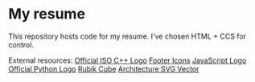 # My resume

This repository hosts code for my resume.
I've chosen HTML + CCS for control.

External resources:
    [Official ISO C++ Logo](https://github.com/isocpp/logos)
    [Footer Icons](http://css.gg)
    [JavaScript Logo](https://commons.wikimedia.org/wiki/File:Unofficial_JavaScript_logo_2.svg)
    [Official Python Logo](https://www.python.org/community/logos/)
    [Rubik Cube](https://commons.wikimedia.org/wiki/Rubik%27s_Cube#/media/File:Rubik's_cube_almost_solved.svg)
    [Architecture SVG Vector](https://www.svgrepo.com/svg/144391/architecture)